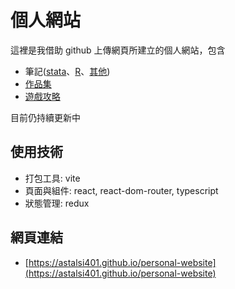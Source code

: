 # 個人網站

這裡是我借助 github 上傳網頁所建立的個人網站，包含

- 筆記([stata](https://astalsi401.github.io/personal-website/stata)、[R](https://astalsi401.github.io/personal-website/stata)、[其他](https://astalsi401.github.io/personal-website/stata))
- [作品集](https://astalsi401.github.io/personal-website/portfolio)
- [遊戲攻略](https://astalsi401.github.io/personal-website/games)

目前仍持續更新中

## 使用技術

- 打包工具: vite
- 頁面與組件: react, react-dom-router, typescript
- 狀態管理: redux

## 網頁連結

- [https://astalsi401.github.io/personal-website](https://astalsi401.github.io/personal-website)
